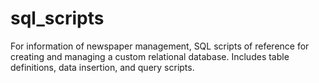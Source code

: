 # sql_scripts
For information of newspaper management, SQL scripts of reference for creating and managing a custom relational database. Includes table definitions, data insertion, and query scripts.
